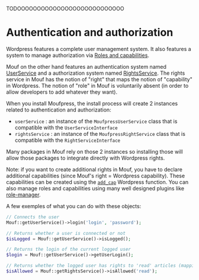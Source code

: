 TODOOOOOOOOOOOOOOOOOOOOOOOOOOO

Authentication and authorization
================================

Wordpress features a complete user management system. It also features a system to manage authorization via 
[Roles and capabilities](https://codex.wordpress.org/Roles_and_Capabilities).

Mouf on the other hand features an authentication system named [UserService](http://mouf-php.com/packages/mouf/security.userservice/README.md)
and a authorization system named [RightsService](http://mouf-php.com/packages/mouf/security.rightsservice/README.md).
The rights service in Mouf has the notion of "right" that maps the notion of "capability" in Wordpress. The notion
of "role" in Mouf is voluntarily absent (in order to allow developers to add whatever they want).

When you install Moufpress, the install process will create 2 instances related to authentication and authorization:

- `userService` : an instance of the `MoufpressUserService` class that is compatible with the `UserServiceInterface`
- `rightsService` : an instance of the `MoufpressRightService` class that is compatible with the `RightServiceInterface`

Many packages in Mouf rely on those 2 instances so installing those will allow those packages to integrate directly with 
Wordpress rights.

<div class="alert alert-info">Note: if you want to create additional rights in Mouf, you have to declare additional 
capabilities (since Mouf's right = Wordpress capability). These capabilities can be created using the 
<a href="https://codex.wordpress.org/Function_Reference/add_cap"><code>add_cap</code></a> Wordpress function. You can also
manage roles and capabilities using many well designed plugins like <a href="http://www.im-web-gefunden.de/wordpress-plugins/role-manager/">role-manager</a>.
</div>

A few exemples of what you can do with these objects:

```php
// Connects the user
Mouf::getUserService()->login('login', 'password');

// Returns whether a user is connected or not
$isLogged = Mouf::getUserService()->isLogged();

// Returns the login of the current logged user
$login = Mouf::getUserService()->getUserLogin();

// Returns whether the logged user has rights to 'read' articles (mapping the 'read' capability in Wordpress)
$isAllowed = Mouf::getRightsService()->isAllowed('read');
```